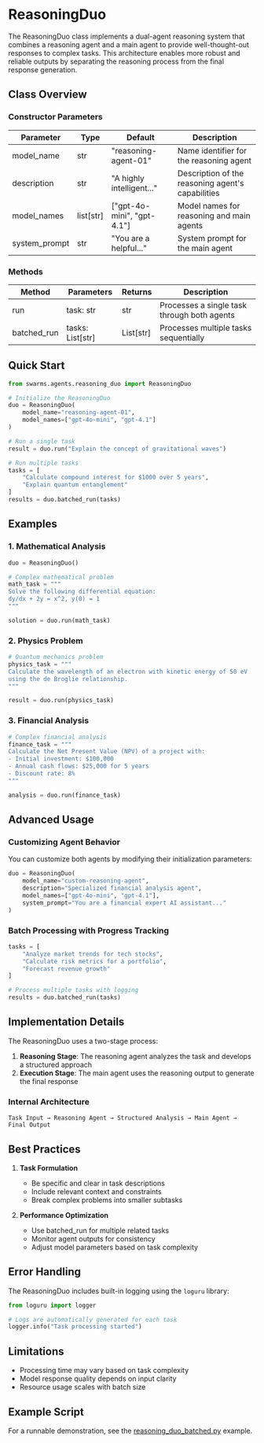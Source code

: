 # ReasoningDuo

The ReasoningDuo class implements a dual-agent reasoning system that combines a reasoning agent and a main agent to provide well-thought-out responses to complex tasks. This architecture enables more robust and reliable outputs by separating the reasoning process from the final response generation.


## Class Overview

### Constructor Parameters

| Parameter | Type | Default | Description |
|-----------|------|---------|-------------|
| model_name | str | "reasoning-agent-01" | Name identifier for the reasoning agent |
| description | str | "A highly intelligent..." | Description of the reasoning agent's capabilities |
| model_names | list[str] | ["gpt-4o-mini", "gpt-4.1"] | Model names for reasoning and main agents |
| system_prompt | str | "You are a helpful..." | System prompt for the main agent |

### Methods

| Method | Parameters | Returns | Description |
|--------|------------|---------|-------------|
| run | task: str | str | Processes a single task through both agents |
| batched_run | tasks: List[str] | List[str] | Processes multiple tasks sequentially |



## Quick Start

```python
from swarms.agents.reasoning_duo import ReasoningDuo

# Initialize the ReasoningDuo
duo = ReasoningDuo(
    model_name="reasoning-agent-01",
    model_names=["gpt-4o-mini", "gpt-4.1"]
)

# Run a single task
result = duo.run("Explain the concept of gravitational waves")

# Run multiple tasks
tasks = [
    "Calculate compound interest for $1000 over 5 years",
    "Explain quantum entanglement"
]
results = duo.batched_run(tasks)
```

## Examples

### 1. Mathematical Analysis

```python
duo = ReasoningDuo()

# Complex mathematical problem
math_task = """
Solve the following differential equation:
dy/dx + 2y = x^2, y(0) = 1
"""

solution = duo.run(math_task)
```

### 2. Physics Problem

```python
# Quantum mechanics problem
physics_task = """
Calculate the wavelength of an electron with kinetic energy of 50 eV 
using the de Broglie relationship.
"""

result = duo.run(physics_task)
```

### 3. Financial Analysis

```python
# Complex financial analysis
finance_task = """
Calculate the Net Present Value (NPV) of a project with:
- Initial investment: $100,000
- Annual cash flows: $25,000 for 5 years
- Discount rate: 8%
"""

analysis = duo.run(finance_task)
```

## Advanced Usage

### Customizing Agent Behavior

You can customize both agents by modifying their initialization parameters:

```python
duo = ReasoningDuo(
    model_name="custom-reasoning-agent",
    description="Specialized financial analysis agent",
    model_names=["gpt-4o-mini", "gpt-4.1"],
    system_prompt="You are a financial expert AI assistant..."
)
```

### Batch Processing with Progress Tracking

```python
tasks = [
    "Analyze market trends for tech stocks",
    "Calculate risk metrics for a portfolio",
    "Forecast revenue growth"
]

# Process multiple tasks with logging
results = duo.batched_run(tasks)
```

## Implementation Details

The ReasoningDuo uses a two-stage process:

1. **Reasoning Stage**: The reasoning agent analyzes the task and develops a structured approach
2. **Execution Stage**: The main agent uses the reasoning output to generate the final response

### Internal Architecture

```
Task Input → Reasoning Agent → Structured Analysis → Main Agent → Final Output
```

## Best Practices

1. **Task Formulation**
   - Be specific and clear in task descriptions
   - Include relevant context and constraints
   - Break complex problems into smaller subtasks

2. **Performance Optimization**
   - Use batched_run for multiple related tasks
   - Monitor agent outputs for consistency
   - Adjust model parameters based on task complexity

## Error Handling

The ReasoningDuo includes built-in logging using the `loguru` library:

```python
from loguru import logger

# Logs are automatically generated for each task
logger.info("Task processing started")
```

## Limitations

- Processing time may vary based on task complexity
- Model response quality depends on input clarity
- Resource usage scales with batch size

## Example Script

For a runnable demonstration, see the [reasoning_duo_batched.py](https://github.com/kyegomez/swarms/blob/master/examples/models/reasoning_duo_batched.py) example.
